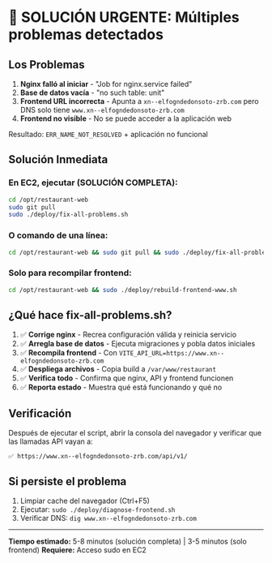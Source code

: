 # 🚨 SOLUCIÓN URGENTE: Múltiples problemas detectados

## Los Problemas
1. **Nginx falló al iniciar** - "Job for nginx.service failed"
2. **Base de datos vacía** - "no such table: unit"
3. **Frontend URL incorrecta** - Apunta a `xn--elfogndedonsoto-zrb.com` pero DNS solo tiene `www.xn--elfogndedonsoto-zrb.com`
4. **Frontend no visible** - No se puede acceder a la aplicación web

Resultado: `ERR_NAME_NOT_RESOLVED` + aplicación no funcional

## Solución Inmediata

### En EC2, ejecutar (SOLUCIÓN COMPLETA):
```bash
cd /opt/restaurant-web
sudo git pull
sudo ./deploy/fix-all-problems.sh
```

### O comando de una línea:
```bash
cd /opt/restaurant-web && sudo git pull && sudo ./deploy/fix-all-problems.sh
```

### Solo para recompilar frontend:
```bash
cd /opt/restaurant-web && sudo ./deploy/rebuild-frontend-www.sh
```

## ¿Qué hace fix-all-problems.sh?
1. ✅ **Corrige nginx** - Recrea configuración válida y reinicia servicio
2. ✅ **Arregla base de datos** - Ejecuta migraciones y pobla datos iniciales
3. ✅ **Recompila frontend** - Con `VITE_API_URL=https://www.xn--elfogndedonsoto-zrb.com`
4. ✅ **Despliega archivos** - Copia build a `/var/www/restaurant`
5. ✅ **Verifica todo** - Confirma que nginx, API y frontend funcionen
6. ✅ **Reporta estado** - Muestra qué está funcionando y qué no

## Verificación
Después de ejecutar el script, abrir la consola del navegador y verificar que las llamadas API vayan a:
```
✅ https://www.xn--elfogndedonsoto-zrb.com/api/v1/
```

## Si persiste el problema
1. Limpiar cache del navegador (Ctrl+F5)
2. Ejecutar: `sudo ./deploy/diagnose-frontend.sh`
3. Verificar DNS: `dig www.xn--elfogndedonsoto-zrb.com`

---
**Tiempo estimado:** 5-8 minutos (solución completa) | 3-5 minutos (solo frontend)
**Requiere:** Acceso sudo en EC2
